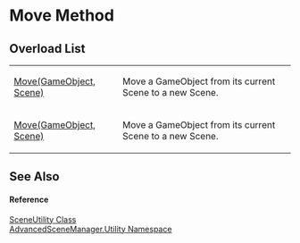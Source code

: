# Move Method


## Overload List
<table>
<tr>
<td><a href="M_AdvancedSceneManager_Utility_SceneUtility_Move.md">Move(GameObject, Scene)</a></td>
<td><p>Move a GameObject from its current Scene to a new Scene.</p></td></tr>
<tr>
<td><a href="M_AdvancedSceneManager_Utility_SceneUtility_Move_1.md">Move(GameObject, Scene)</a></td>
<td><p>Move a GameObject from its current Scene to a new Scene.</p></td></tr>
</table>

## See Also


#### Reference
<a href="T_AdvancedSceneManager_Utility_SceneUtility.md">SceneUtility Class</a>  
<a href="N_AdvancedSceneManager_Utility.md">AdvancedSceneManager.Utility Namespace</a>  
